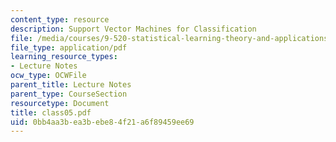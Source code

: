 ```yaml
---
content_type: resource
description: Support Vector Machines for Classification
file: /media/courses/9-520-statistical-learning-theory-and-applications-spring-2003/0bb4aa3bea3bebe84f21a6f89459ee69_class05.pdf
file_type: application/pdf
learning_resource_types:
- Lecture Notes
ocw_type: OCWFile
parent_title: Lecture Notes
parent_type: CourseSection
resourcetype: Document
title: class05.pdf
uid: 0bb4aa3b-ea3b-ebe8-4f21-a6f89459ee69
---
```

